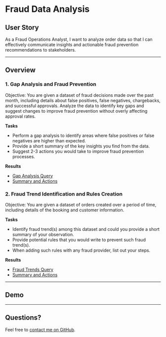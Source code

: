 # Fraud Data Analysis

## User Story

As a Fraud Operations Analyst, I want to analyze order data so that I can effectively communicate insights and actionable fraud prevention recommendations to stakeholders.

---

## Overview 

### 1. Gap Analysis and Fraud Prevention

Objective: You are given a dataset of fraud decisions made over the past month, including details about false positives, false negatives, chargebacks, and successful approvals. Analyze the data to identify key gaps and suggest changes to improve fraud prevention without overly affecting approval rates. 

**Tasks**
* Perform a gap analysis to identify areas where false positives or false negatives are higher than expected.
* Provide a short summary of the key insights you find from the data.
* Suggest 2-3 actions you would take to improve fraud prevention processes.

**Results**
- [Gap Analysis Query](/sql-queries/gap-analysis.sql)
- [Summary and Actions](/summary.md#task-1)

### 2. Fraud Trend Identification and Rules Creation

Objective: You are given a dataset of orders created over a period of time, including details of the booking and customer information.

**Tasks**
* Identify fraud trend(s) among this dataset and could you provide a short summary of your observation.
* Provide potential rules that you would write to prevent such fraud trend(s).
* When adding such rules with any fraud provider, list out your steps.

**Results**
- [Fraud Trends Query](/sql-queries/potential-fraud.sql)
- [Summary and Actions](/summary.md#task-2)

---

## Demo


---

## Questions?

Feel free to [contact me on GitHub](https://github.com/lsieck519).